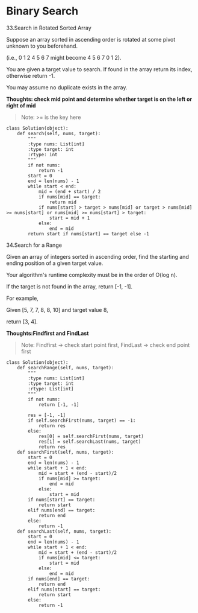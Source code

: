# Binary Search

33.Search in Rotated Sorted Array

Suppose an array sorted in ascending order is rotated at some pivot unknown to you beforehand.

(i.e., 0 1 2 4 5 6 7 might become 4 5 6 7 0 1 2).

You are given a target value to search. If found in the array return its index, otherwise return -1.

You may assume no duplicate exists in the array.

**Thoughts: check mid point and determine whether target is on the left or right of mid**

> Note: >= is the key here 

```
class Solution(object):
    def search(self, nums, target):
        """
        :type nums: List[int]
        :type target: int
        :rtype: int
        """
        if not nums:
            return -1
        start = 0 
        end = len(nums) - 1
        while start < end: 
            mid = (end + start) / 2
            if nums[mid] == target:
                return mid
            if nums[start] > target > nums[mid] or target > nums[mid] >= nums[start] or nums[mid] >= nums[start] > target:
                start = mid + 1
            else:
                end = mid
        return start if nums[start] == target else -1
```
34.Search for a Range

Given an array of integers sorted in ascending order, find the starting and ending position of a given target value.

Your algorithm's runtime complexity must be in the order of O(log n).

If the target is not found in the array, return [-1, -1].

For example,

Given [5, 7, 7, 8, 8, 10] and target value 8,

return [3, 4].

**Thoughts:Findfirst and FindLast**

> Note: Findfirst -> check start point first, FindLast -> check end point first

```
class Solution(object):
    def searchRange(self, nums, target):
        """
        :type nums: List[int]
        :type target: int
        :rtype: List[int]
        """
        if not nums:
            return [-1, -1]
        
        res = [-1, -1]
        if self.searchFirst(nums, target) == -1:
            return res
        else:
            res[0] = self.searchFirst(nums, target)
            res[1] = self.searchLast(nums, target)
            return res
    def searchFirst(self, nums, target):
        start = 0 
        end = len(nums) - 1
        while start + 1 < end:
            mid = start + (end - start)/2
            if nums[mid] >= target:
                end = mid
            else:
                start = mid
        if nums[start] == target:
            return start
        elif nums[end] == target:
            return end
        else:
            return -1
    def searchLast(self, nums, target):
        start = 0 
        end = len(nums) - 1
        while start + 1 < end:
            mid = start + (end - start)/2
            if nums[mid] <= target:
                start = mid
            else:
                end = mid
        if nums[end] == target:
            return end
        elif nums[start] == target:
            return start
        else:
            return -1
```


```
```
